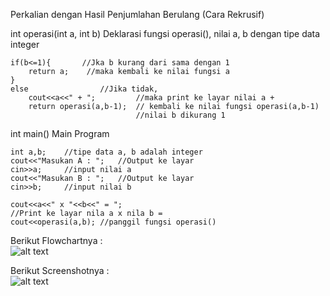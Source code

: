 Perkalian dengan Hasil Penjumlahan Berulang (Cara Rekrusif)

int operasi(int a, int b)
Deklarasi fungsi operasi(), nilai a, b dengan tipe data integer

    if(b<=1){       //Jka b kurang dari sama dengan 1
        return a;    //maka kembali ke nilai fungsi a
    }
    else                //Jika tidak,
        cout<<a<<" + ";         //maka print ke layar nilai a +
        return operasi(a,b-1);  // kembali ke nilai fungsi operasi(a,b-1)
                                //nilai b dikurang 1

int main()
Main Program

    int a,b;    //tipe data a, b adalah integer
    cout<<"Masukan A : ";   //Output ke layar
    cin>>a;     //input nilai a
    cout<<"Masukan B : ";   //Output ke layar
    cin>>b;     //input nilai b

    cout<<a<<" x "<<b<<" = ";
    //Print ke layar nila a x nila b =
    cout<<operasi(a,b); //panggil fungsi operasi()

Berikut Flowchartnya : <br/>
![alt text](https://raw.githubusercontent.com/arkyana/Praktikum8/master/soal2/flow.png)

Berikut Screenshotnya : <br/>
![alt text](https://raw.githubusercontent.com/arkyana/Praktikum8/master/soal2/ss.png)